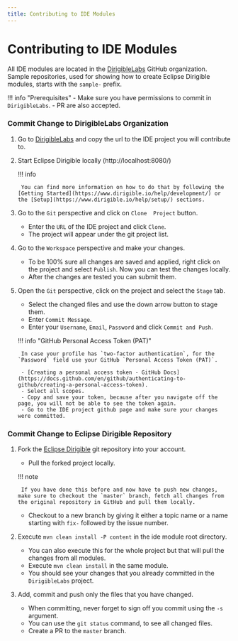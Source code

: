 ```yaml
---
title: Contributing to IDE Modules
---
```


Contributing to IDE Modules
===

All IDE modules are located in the [DirigibleLabs](https://github.com/dirigiblelabs) GitHub organization. Sample repositories, used for showing how to create Eclipse Dirigible modules, starts with the `sample-` prefix.

!!! info "Prerequisites"
    - Make sure you have permissions to commit in `DirigibleLabs`.
    - PR are also accepted.

### Commit Change to DirigibleLabs Organization

1. Go to [DirigibleLabs](https://github.com/dirigiblelabs) and copy the url to the IDE project you will contribute to.

1. Start Eclipse Dirigible locally (http://localhost:8080/)

    !!! info 

        You can find more information on how to do that by following the [Getting Started](https://www.dirigible.io/help/development/) or the [Setup](https://www.dirigible.io/help/setup/) sections.

1. Go to the `Git` perspective and click on  `Clone  Project` button.

    - Enter the `URL` of the IDE project and click `Clone`.
    - The project will appear under the git project list.

1. Go to the `Workspace` perspective and make your changes.

    - To be 100% sure all changes are saved and applied, right click on the project and select `Publish`. Now you can test the changes locally.
    - After the changes are tested you can submit them.

1. Open the `Git` perspective, click on the project and select the `Stage` tab.

    - Select the changed files and use the down arrow button to stage them.
    - Enter `Commit Message`.
    - Enter your `Username`, `Email`, `Password` and click `Commit and Push`.
    
    !!! info "GitHub Personal Access Token (PAT)"

        In case your profile has `two-factor authentication`, for the `Password` field use your GitHub `Personal Access Token (PAT)`.

        - [Creating a personal access token - GitHub Docs](https://docs.github.com/en/github/authenticating-to-github/creating-a-personal-access-token).
        - Select all scopes.
        - Copy and save your token, because after you navigate off the page, you will not be able to see the token again.
        - Go to the IDE project github page and make sure your changes were committed.

### Commit Change to Eclipse Dirigible Repository

1. Fork the [Eclipse Dirigible](https://github.com/eclipse/dirigible) git repository into your account.
    - Pull the forked project locally.
    
    !!! note

        If you have done this before and now have to push new changes, make sure to checkout the `master` branch, fetch all changes from the original repository in GitHub and pull them locally.

    - Checkout to a new branch by giving it either a topic name or a name starting with `fix-` followed by the issue number.

1. Execute `mvn clean install -P content` in the ide module root directory.

    - You can also execute this for the whole project but that will pull the changes from all modules.
    - Execute `mvn clean install` in the same module.
    - You should see your changes that you already committed in the `DirigibleLabs` project.

1. Add, commit and push only the files that you have changed.

    - When committing, never forget to sign off you commit using the `-s` argument.
    - You can use the `git status` command, to see all changed files.
    - Create a PR to the `master` branch.
